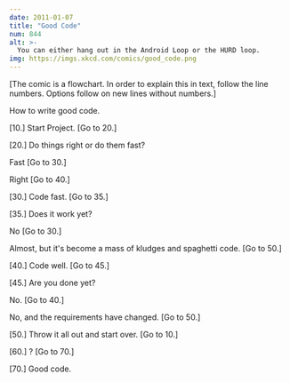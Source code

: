 ```yaml
---
date: 2011-01-07
title: "Good Code"
num: 844
alt: >-
  You can either hang out in the Android Loop or the HURD loop.
img: https://imgs.xkcd.com/comics/good_code.png
---
```

[The comic is a flowchart. In order to explain this in text, follow the line numbers. Options follow on new lines without numbers.]

How to write good code.

[10.] Start Project. [Go to 20.]

[20.] Do things right or do them fast?

Fast [Go to 30.]

Right [Go to 40.]

[30.] Code fast. [Go to 35.]

[35.] Does it work yet?

No [Go to 30.]

Almost, but it's become a mass of kludges and spaghetti code. [Go to 50.]

[40.] Code well. [Go to 45.]

[45.] Are you done yet?

No. [Go to 40.]

No, and the requirements have changed. [Go to 50.]

[50.] Throw it all out and start over. [Go to 10.]

[60.] ? [Go to 70.]

[70.] Good code.
